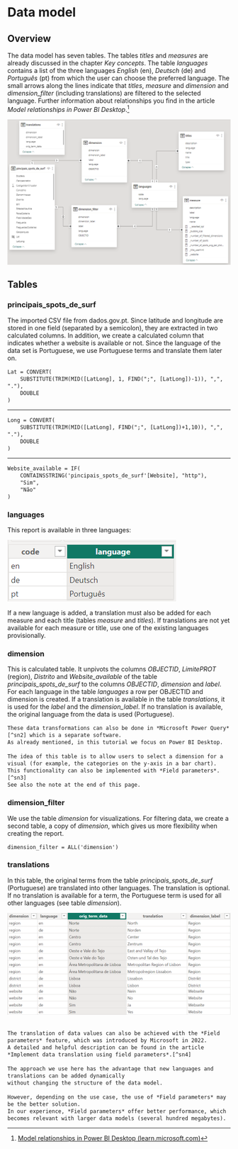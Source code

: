 # Data model


## Overview

The data model has seven tables. The tables *titles* and *measures* are already discussed in the chapter *Key concepts*. 
The table *languages* contains a list of the three languages *English* (en), *Deutsch* (de) and *Português* (pt) from which the user
can choose the preferred language. The small arrows along the lines indicate that *titles*, *measure* and *dimension* and *dimension_filter* (including translations)
are filtered to the selected language. 
Further information about relationships you find in the article *Model relationships in Power BI Desktop*.[^sn1]


[^sn1]: [Model relationships in Power BI Desktop (learn.microsoft.com)](https://learn.microsoft.com/en-us/power-bi/transform-model/desktop-relationships-understand)




![Data model](figures/data-model.png)




## Tables

### principais_spots_de_surf

The imported CSV file from dados.gov.pt. 
Since latitude and longitude are stored in one field (separated by a semicolon), they are extracted in two calculated columns.
In addition, we create a calculated column that indicates whether a website is available or not. 
Since the language of the data set is Portuguese, we use Portuguese terms and translate them later on.



    Lat = CONVERT(
        SUBSTITUTE(TRIM(MID([LatLong], 1, FIND(";", [LatLong])-1)), ",", "."), 
        DOUBLE
    )
---
    Long = CONVERT(
        SUBSTITUTE(TRIM(MID([LatLong], FIND(";", [LatLong])+1,10)), ",", "."), 
        DOUBLE
	)
---
    Website_available = IF(
        CONTAINSSTRING('pincipais_spots_de_surf'[Website], "http"), 
        "Sim", 
        "Não"
    )


### languages

This report is available in three languages:


![Table languages](figures/table-languages.png)

If a new language is added, a translation must also be added for each measure and each title (tables *measure* and *titles*).
If translations are not yet available for each measure or title, use one of the existing languages provisionally.



### dimension

This is calculated table. It unpivots the columns *OBJECTID*, *LimitePROT* (region), *Distrito* and *Website_available* of
the table *principais_spots_de_surf* to the columns *OBJECTID*, *dimension* and *label*. 
For each language in the table *languages* a row per OBJECTID and dimension is created. 
If a translation is available in the table *translations*, it is used for the *label* and the *dimension_label*. 
If no translation is available, the original language from the data is used (Portuguese).



```{note}
These data transformations can also be done in *Microsoft Power Query*[^sn2] which is a separate software. 
As already mentioned, in this tutorial we focus on Power BI Desktop.

The idea of this table is to allow users to select a dimension for a visual (for example, the categories on the y-axis in a bar chart). 
This functionality can also be implemented with *Field parameters*.[^sn3]
See also the note at the end of this page.
```


[^sn2]: [Unpivot columns (Power Query)](https://support.microsoft.com/en-au/office/unpivot-columns-power-query-0f7bad4b-9ea1-49c1-9d95-f588221c7098)


[^sn3]: [Let report readers use field parameters to change visuals (learn.microsoft.com)](https://learn.microsoft.com/en-us/power-bi/create-reports/power-bi-field-parameters)



### dimension_filter

We use the table *dimension* for visualizations.
For filtering data, we create a second table, a copy of *dimension*, which gives us more flexibility when creating the report.


    dimension_filter = ALL('dimension')


### translations

In this table, the original terms from the table *principais_spots_de_surf* (Portuguese) are translated into other languages. 
The translation is optional. If no translation is available for a term, the Portuguese term is used for all other languages (see table *dimension*).


![Table translations](figures/table-translations.png)


```{note}

The translation of data values can also be achieved with the *Field parameters* feature, which was introduced by Microsoft in 2022. 
A detailed and helpful description can be found in the article *Implement data translation using field parameters*.[^sn4]
 
The approach we use here has the advantage that new languages and translations can be added dynamically 
without changing the structure of the data model.

However, depending on the use case, the use of *Field parameters* may be the better solution. 
In our experience, *Field parameters* offer better performance, which becomes relevant with larger data models (several hundred megabytes).

```

[^sn4]: [Implement data translation using field parameters](https://learn.microsoft.com/en-us/power-bi/guidance/data-translation-implement-field)






